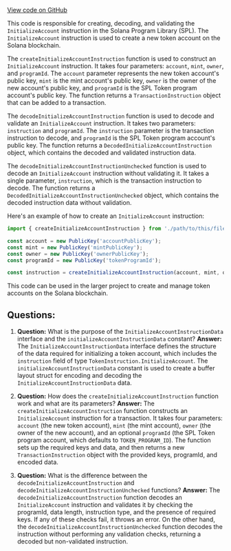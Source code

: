 [View code on GitHub](https://github.com/solana-labs/solana-program-library/token/js/src/instructions/initializeAccount.ts)

This code is responsible for creating, decoding, and validating the `InitializeAccount` instruction in the Solana Program Library (SPL). The `InitializeAccount` instruction is used to create a new token account on the Solana blockchain.

The `createInitializeAccountInstruction` function is used to construct an `InitializeAccount` instruction. It takes four parameters: `account`, `mint`, `owner`, and `programId`. The `account` parameter represents the new token account's public key, `mint` is the mint account's public key, `owner` is the owner of the new account's public key, and `programId` is the SPL Token program account's public key. The function returns a `TransactionInstruction` object that can be added to a transaction.

The `decodeInitializeAccountInstruction` function is used to decode and validate an `InitializeAccount` instruction. It takes two parameters: `instruction` and `programId`. The `instruction` parameter is the transaction instruction to decode, and `programId` is the SPL Token program account's public key. The function returns a `DecodedInitializeAccountInstruction` object, which contains the decoded and validated instruction data.

The `decodeInitializeAccountInstructionUnchecked` function is used to decode an `InitializeAccount` instruction without validating it. It takes a single parameter, `instruction`, which is the transaction instruction to decode. The function returns a `DecodedInitializeAccountInstructionUnchecked` object, which contains the decoded instruction data without validation.

Here's an example of how to create an `InitializeAccount` instruction:

```javascript
import { createInitializeAccountInstruction } from './path/to/this/file';

const account = new PublicKey('accountPublicKey');
const mint = new PublicKey('mintPublicKey');
const owner = new PublicKey('ownerPublicKey');
const programId = new PublicKey('tokenProgramId');

const instruction = createInitializeAccountInstruction(account, mint, owner, programId);
```

This code can be used in the larger project to create and manage token accounts on the Solana blockchain.
## Questions: 
 1. **Question:** What is the purpose of the `InitializeAccountInstructionData` interface and the `initializeAccountInstructionData` constant?
   **Answer:** The `InitializeAccountInstructionData` interface defines the structure of the data required for initializing a token account, which includes the `instruction` field of type `TokenInstruction.InitializeAccount`. The `initializeAccountInstructionData` constant is used to create a buffer layout struct for encoding and decoding the `InitializeAccountInstructionData` data.

2. **Question:** How does the `createInitializeAccountInstruction` function work and what are its parameters?
   **Answer:** The `createInitializeAccountInstruction` function constructs an `InitializeAccount` instruction for a transaction. It takes four parameters: `account` (the new token account), `mint` (the mint account), `owner` (the owner of the new account), and an optional `programId` (the SPL Token program account, which defaults to `TOKEN_PROGRAM_ID`). The function sets up the required keys and data, and then returns a new `TransactionInstruction` object with the provided keys, programId, and encoded data.

3. **Question:** What is the difference between the `decodeInitializeAccountInstruction` and `decodeInitializeAccountInstructionUnchecked` functions?
   **Answer:** The `decodeInitializeAccountInstruction` function decodes an `InitializeAccount` instruction and validates it by checking the programId, data length, instruction type, and the presence of required keys. If any of these checks fail, it throws an error. On the other hand, the `decodeInitializeAccountInstructionUnchecked` function decodes the instruction without performing any validation checks, returning a decoded but non-validated instruction.